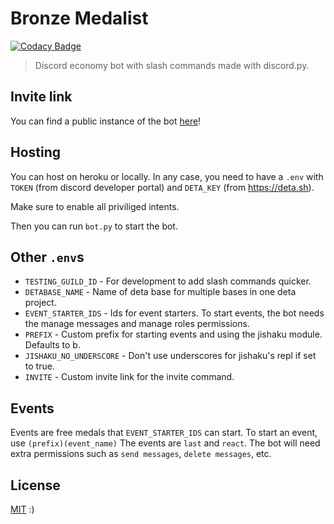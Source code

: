 # Bronze Medalist

[![Codacy Badge](https://app.codacy.com/project/badge/Grade/fa948ef2806a4d379f7079a4ce9e938b)](https://www.codacy.com/gh/RealCyGuy/Bronze-Medalist/dashboard?utm_source=github.com&amp;utm_medium=referral&amp;utm_content=RealCyGuy/Bronze-Medalist&amp;utm_campaign=Badge_Grade)

> Discord economy bot with slash commands made with discord.py.

## Invite link

You can find a public instance of the
bot [here](https://discord.com/api/oauth2/authorize?client_id=820018018490646538&permissions=2048&scope=applications.commands%20bot)!

## Hosting

You can host on heroku or locally. In any case, you need to have a `.env` with `TOKEN` (from discord developer portal)
and `DETA_KEY` (from <https://deta.sh>).

Make sure to enable all priviliged intents.

Then you can run `bot.py` to start the bot.

## Other `.env`s

- `TESTING_GUILD_ID` - For development to add slash commands quicker.
- `DETABASE_NAME` - Name of deta base for multiple bases in one deta project.
- `EVENT_STARTER_IDS` - Ids for event starters. To start events, the bot needs the manage messages and manage roles
  permissions.
- `PREFIX` - Custom prefix for starting events and using the jishaku module. Defaults to b.
- `JISHAKU_NO_UNDERSCORE` - Don't use underscores for jishaku's repl if set to true.
- `INVITE` - Custom invite link for the invite command.

## Events

Events are free medals that `EVENT_STARTER_IDS` can start. To start an event, use `(prefix)(event_name)` The events
are `last` and `react`. The bot will need extra permissions such as `send messages`, `delete messages`, etc.

## License

[MIT](https://github.com/RealCyGuy/Bronze-Medalist/blob/main/LICENSE.md) :)
